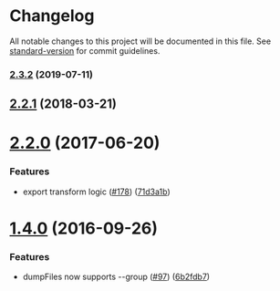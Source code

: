 # Changelog

All notable changes to this project will be documented in this file. See [standard-version](https://github.com/conventional-changelog/standard-version) for commit guidelines.

### [2.3.2](https://github.com/npm/etcetera/compare/v2.3.1...v2.3.2) (2019-07-11)



<a name="2.2.1"></a>
## [2.2.1](https://github.com/npm/etcetera/compare/v2.2.0...v2.2.1) (2018-03-21)



<a name="2.2.0"></a>
# [2.2.0](https://github.com/npm/etcetera/compare/v2.1.0...v2.2.0) (2017-06-20)


### Features

* export transform logic ([#178](https://github.com/npm/etcetera/issues/178)) ([71d3a1b](https://github.com/npm/etcetera/commit/71d3a1b))



<a name="1.4.0"></a>
# [1.4.0](https://github.com/npm/etcetera/compare/v1.3.1...v1.4.0) (2016-09-26)


### Features

* dumpFiles now supports --group ([#97](https://github.com/npm/etcetera/issues/97)) ([6b2fdb7](https://github.com/npm/etcetera/commit/6b2fdb7))
